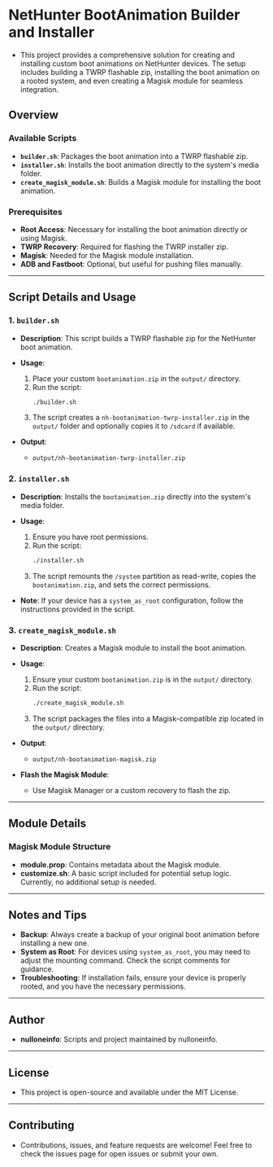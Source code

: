 # NetHunter BootAnimation Builder and Installer

- This project provides a comprehensive solution for creating and installing custom boot animations on NetHunter devices. The setup includes building a TWRP flashable zip, installing the boot animation on a rooted system, and even creating a Magisk module for seamless integration.

## Overview

### Available Scripts
- **`builder.sh`**: Packages the boot animation into a TWRP flashable zip.
- **`installer.sh`**: Installs the boot animation directly to the system's media folder.
- **`create_magisk_module.sh`**: Builds a Magisk module for installing the boot animation.

### Prerequisites
- **Root Access**: Necessary for installing the boot animation directly or using Magisk.
- **TWRP Recovery**: Required for flashing the TWRP installer zip.
- **Magisk**: Needed for the Magisk module installation.
- **ADB and Fastboot**: Optional, but useful for pushing files manually.

---

## Script Details and Usage

### 1. `builder.sh`
- **Description**: This script builds a TWRP flashable zip for the NetHunter boot animation.
- **Usage**:
  1. Place your custom `bootanimation.zip` in the `output/` directory.
  2. Run the script:
     ```bash
     ./builder.sh
     ```
  3. The script creates a `nh-bootanimation-twrp-installer.zip` in the `output/` folder and optionally copies it to `/sdcard` if available.

- **Output**:
  - `output/nh-bootanimation-twrp-installer.zip`

### 2. `installer.sh`
- **Description**: Installs the `bootanimation.zip` directly into the system's media folder.
- **Usage**:
  1. Ensure you have root permissions.
  2. Run the script:
     ```bash
     ./installer.sh
     ```
  3. The script remounts the `/system` partition as read-write, copies the `bootanimation.zip`, and sets the correct permissions.

- **Note**: If your device has a `system_as_root` configuration, follow the instructions provided in the script.

### 3. `create_magisk_module.sh`
- **Description**: Creates a Magisk module to install the boot animation.
- **Usage**:
  1. Ensure your custom `bootanimation.zip` is in the `output/` directory.
  2. Run the script:
     ```bash
     ./create_magisk_module.sh
     ```
  3. The script packages the files into a Magisk-compatible zip located in the `output/` directory.

- **Output**:
  - `output/nh-bootanimation-magisk.zip`

- **Flash the Magisk Module**:
  - Use Magisk Manager or a custom recovery to flash the zip.

---

## Module Details

### Magisk Module Structure
- **module.prop**: Contains metadata about the Magisk module.
- **customize.sh**: A basic script included for potential setup logic. Currently, no additional setup is needed.

---

## Notes and Tips
- **Backup**: Always create a backup of your original boot animation before installing a new one.
- **System as Root**: For devices using `system_as_root`, you may need to adjust the mounting command. Check the script comments for guidance.
- **Troubleshooting**: If installation fails, ensure your device is properly rooted, and you have the necessary permissions.

---

## Author
- **nulloneinfo**: Scripts and project maintained by nulloneinfo.

---

## License
- This project is open-source and available under the MIT License.

---

## Contributing
- Contributions, issues, and feature requests are welcome! Feel free to check the issues page for open issues or submit your own.
